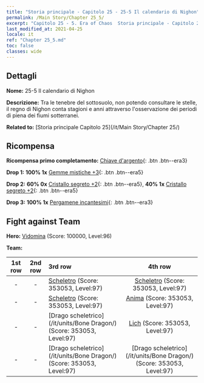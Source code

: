 ```yaml
---
title: "Storia principale - Capitolo 25 - 25-5 Il calendario di Nighon"
permalink: /Main Story/Chapter 25_5/
excerpt: "Capitolo 25 - 5. Era of Chaos  Storia principale - Capitolo 25_5. 25-5 Il calendario di Nighon"
last_modified_at: 2021-04-25
locale: it
ref: "Chapter 25_5.md"
toc: false
classes: wide
---
```


## Dettagli

 **Nome:** 25-5 Il calendario di Nighon

 **Descrizione:** Tra le tenebre del sottosuolo, non potendo consultare le stelle, il regno di Nighon conta stagioni e anni attraverso l'osservazione dei periodi di piena dei fiumi sotterranei.

 **Related to:** [Storia principale Capitolo 25](/it/Main Story/Chapter 25/)

## Ricompensa

 **Ricompensa primo completamento:** [Chiave d'argento](/ItemsIT/con_693/){: .btn .btn--era3}

 **Drop 1:** **100% 1x** [Gemme mistiche +3](/ItemsIT/mat_86/){: .btn .btn--era5}

 **Drop 2:** **60% 0x** [Cristallo segreto +2](/ItemsIT/mat_80/){: .btn .btn--era5}, **40% 1x** [Cristallo segreto +2](/ItemsIT/mat_80/){: .btn .btn--era5}

 **Drop 3:** **100% 1x** [Pergamene incantesimi](/ItemsIT/con_694/){: .btn .btn--era3}


## Fight against Team
 **Hero:** [Vidomina](/it/heroes/Vidomina/) (Score: 100000, Level:96)

 **Team:**


  | 1st row | 2nd row | 3rd row | 4th row |
  |:----:|:----:|:----|:----:|
  | - | - | [Scheletro](/it/units/Skeleton/) (Score: 353053, Level:97)  | [Scheletro](/it/units/Skeleton/) (Score: 353053, Level:97)  |
  | - | - | [Scheletro](/it/units/Skeleton/) (Score: 353053, Level:97)  | [Anima](/it/units/Wight/) (Score: 353053, Level:97)  |
  | - | - | [Drago scheletrico](/it/units/Bone Dragon/) (Score: 353053, Level:97)  | [Lich](/it/units/Lich/) (Score: 353053, Level:97)  |
  | - | - | [Drago scheletrico](/it/units/Bone Dragon/) (Score: 353053, Level:97)  | [Drago scheletrico](/it/units/Bone Dragon/) (Score: 353053, Level:97)  |


